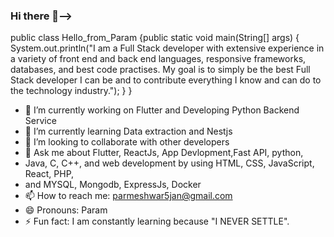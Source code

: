 ### Hi there 👋--> 


public class Hello_from_Param {public static void main(String[] args) { 
        System.out.println("I am a Full Stack developer with extensive experience in a variety 
        of front end and back end languages, responsive frameworks, databases, and best code practises.
        My goal is to simply be the best Full Stack developer 
        I can be and to contribute everything 
        I know and can do to the technology industry.");
    }
}

- 🔭 I’m currently working on Flutter and Developing Python Backend Service
- 🌱 I’m currently learning Data extraction and Nestjs
- 👯 I’m looking to collaborate with other developers 
- 💬 Ask me about  Flutter, ReactJs, App Devlopment,Fast API, python, 
- Java, C, C++, and web development by using HTML, CSS, JavaScript, React, PHP,
- and MYSQL, Mongodb, ExpressJs, Docker 
- 📫 How to reach me: parmeshwar5jan@gmail.com 
- 😄 Pronouns: Param
- ⚡ Fun fact: I am constantly learning because "I NEVER SETTLE".


###



